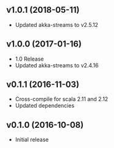## v1.0.1 (2018-05-11)

* Updated akka-streams to v2.5.12

## v1.0.0 (2017-01-16)

* 1.0 Release
* Updated akka-streams to v2.4.16

## v0.1.1 (2016-11-03)

* Cross-compile for scala 2.11 and 2.12
* Updated dependencies

## v0.1.0 (2016-10-08)

* Initial release